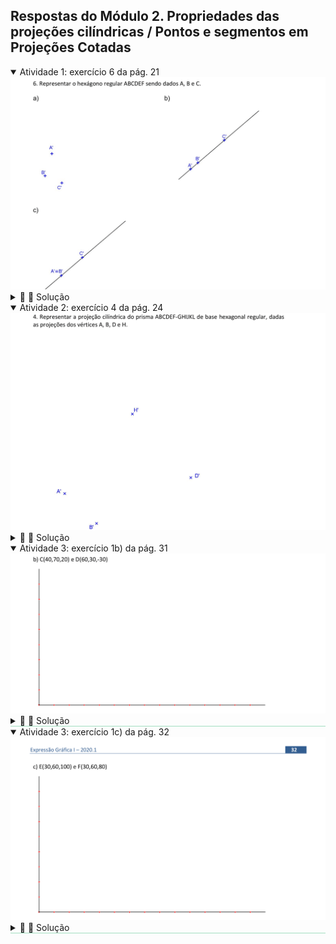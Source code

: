 <link rel="stylesheet" href="../../scripts/style.css">

<h2 id="inicio">Respostas do Módulo 2. Propriedades das projeções cilíndricas / Pontos e segmentos em Projeções Cotadas</h2> 
  <details open><summary>Atividade 1: exercício 6 da pág. 21</summary>
  <img src="../../prop/Cotadas_2020_0021a.png" />
  <div class="combo"><details class="sub"><summary>&#x1f4cf; &#x1f4d0; Solução</summary>
  <p> Você pode usar as mesmas propriedades que usamos no exercício 5.</p>
    <img src="../../prop/21_06_00.png"/>
	<figcaption>Encontre a projeção do centro da circunferência em cada item. Lembre-se das propriedades do hexágono regular.</figcaption>
  </details></div></details>
  <details open><summary>Atividade 2: exercício 4 da pág. 24</summary>
  <img src="../../prop/Cotadas_2020_0024a.png" />
  <div class="combo"><details class="sub"><summary>&#x1f4cf; &#x1f4d0; Solução</summary>
  <p> Você pode utilizar o compasso e os esquadros para resolver este exercício. Lembre-se das propriedades de projeções cilíndricas 2 e 3.</p>
	<img src="../../prop/24_02_00.png">
	<figcaption>Tente encontrar o centro da circunferência da base dos vertices <b>A'</b> e <b>B'</b>. Use as propriedades do hexágono regular.</figcaption>
  </details></div></details>
  <details open style="border-bottom: 1px solid #a2dec0;"><summary>Atividade 3: exercício 1b) da pág. 31</summary>
  <img src="../../cotadas/Cotadas_2020_0031a.png" />
  <div class="combo"><details class="sub"><summary>&#x1f4cf; &#x1f4d0; Solução</summary>
		<p>Solução do item b</p>
		<img src="../../cotadas/31_02_00.png" class="fundo" />
	</details></div></details>
  <details open style="border-bottom: 1px solid #a2dec0;"><summary>Atividade 3: exercício 1c) da pág. 32</summary>
  <img src="../../cotadas/Cotadas_2020_0032.png" />
  <div class="combo"><details class="sub"><summary>&#x1f4cf; &#x1f4d0; Solução</summary>
		<p>Solução do item c.</p>
		<img src="../../cotadas/32_01_00.png" class="fundo" />
	</details></div></details>


